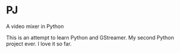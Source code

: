 PJ
==

A video mixer in Python

This is an attempt to learn Python and GStreamer. My second Python project ever. I love it so far.
